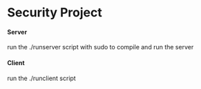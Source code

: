 # Security Project


#### Server

run the ./runserver script with sudo to compile and run the server


#### Client

run the ./runclient script

